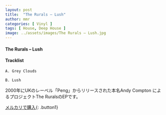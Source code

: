 ```yaml
---
layout: post
title:  "The Rurals – Lush"
author: mmr
categories: [ Vinyl ]
tags: [ House, Deep House ]
image: ../assets/images/The Rurals – Lush.jpg
---
```


#### The Rurals – Lush

#### Tracklist
```md
A. Grey Clouds

B. Lush
```

2000年にUKのレーベル「Peng」からリリースされた本名Andy Compton
によるプロジェクトThe RuralsのEPです。




[メルカリで購入](https://jp.mercari.com/item/m41046223978){: .button1}

